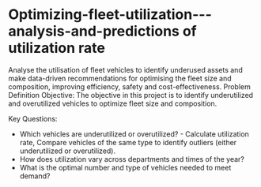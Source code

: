 # Optimizing-fleet-utilization---analysis-and-predictions of utilization rate
Analyse the utilisation of fleet vehicles to identify underused assets and make data-driven recommendations for optimising the fleet size and composition, improving efficiency, safety and cost-effectiveness. 
Problem Definition
  Objective: 
  The objective in this project is to identify underutilized and overutilized vehicles to optimize fleet size and composition.

  Key Questions:

- Which vehicles are underutilized or overutilized? - Calculate utilization rate, Compare vehicles of the same type to identify outliers (either underutilized or overutilized).
- How does utilization vary across departments and times of the year?
- What is the optimal number and type of vehicles needed to meet demand?
